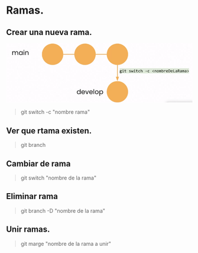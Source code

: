 # Ramas.

## Crear una nueva rama.

![alt text](img/image-9.png)

> git switch -c "nombre rama"

## Ver que rtama existen.

> git branch

## Cambiar de rama

> git switch "nombre de la rama"

## Eliminar rama

> git branch -D "nombre de la rama"

## Unir ramas.

> git marge "nombre de la rama a unir"